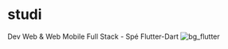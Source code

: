 # studi
Dev Web &amp; Web Mobile Full Stack - Spé Flutter-Dart
![bg_flutter](https://github.com/SletOne/studi/assets/114405225/fcf5ea6d-bea8-45df-afb6-5f622746db40)
